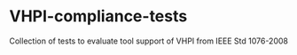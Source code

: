 # VHPI-compliance-tests
Collection of tests to evaluate tool support of VHPI from IEEE Std 1076-2008

